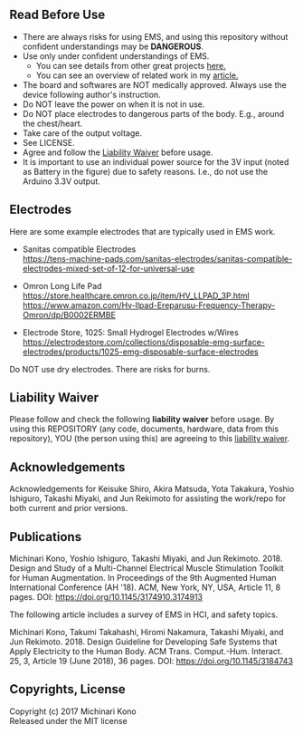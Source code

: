 ## Read Before Use- There are always risks for using EMS, and using this repository without confident understandings may be **DANGEROUS**.  - Use only under confident understandings of EMS.   - You can see details from other great projects [here.](https://github.com/PedroLopes/openEMSstim)    - You can see an overview of related work in my [article.](https://doi.org/10.1145/3184743)  - The board and softwares are NOT medically approved. Always use the device following author's instruction.- Do NOT leave the power on when it is not in use.  - Do NOT place electrodes to dangerous parts of the body. E.g., around the chest/heart.- Take care of the output voltage. - See LICENSE.- Agree and follow the [Liability Waiver]() before usage.  - It is important to use an individual power source for the 3V input (noted as Battery in the figure) due to safety reasons. I.e., do not use the Arduino 3.3V output.       ## Electrodes    Here are some example electrodes that are typically used in EMS work.    - Sanitas compatible Electrodes  <https://tens-machine-pads.com/sanitas-electrodes/sanitas-compatible-electrodes-mixed-set-of-12-for-universal-use>- Omron Long Life Pad  <https://store.healthcare.omron.co.jp/item/HV_LLPAD_3P.html>  <https://www.amazon.com/Hv-llpad-Ereparusu-Frequency-Therapy-Omron/dp/B0002ERMBE>- Electrode Store, 1025: Small Hydrogel Electrodes w/Wires  <https://electrodestore.com/collections/disposable-emg-surface-electrodes/products/1025-emg-disposable-surface-electrodes>    Do NOT use dry electrodes. There are risks for burns.    ## Liability WaiverPlease follow and check the following **liability waiver** before usage.
By using this REPOSITORY (any code, documents, hardware, data from this repository), YOU (the person using this) are agreeing to this [liability waiver]().    ## AcknowledgementsAcknowledgements for Keisuke Shiro, Akira Matsuda, Yota Takakura, Yoshio Ishiguro, Takashi Miyaki, and Jun Rekimoto for assisting the work/repo for both current and prior versions.  ## Publications    Michinari Kono, Yoshio Ishiguro, Takashi Miyaki, and Jun Rekimoto. 2018. Design and Study of a Multi-Channel Electrical Muscle Stimulation Toolkit for Human Augmentation. In Proceedings of the 9th Augmented Human International Conference (AH '18). ACM, New York, NY, USA, Article 11, 8 pages. DOI: https://doi.org/10.1145/3174910.3174913      The following article includes a survey of EMS in HCI, and safety topics.  Michinari Kono, Takumi Takahashi, Hiromi Nakamura, Takashi Miyaki, and Jun Rekimoto. 2018. Design Guideline for Developing Safe Systems that Apply Electricity to the Human Body. ACM Trans. Comput.-Hum. Interact. 25, 3, Article 19 (June 2018), 36 pages. DOI: https://doi.org/10.1145/3184743  ## Copyrights, License     Copyright (c) 2017 Michinari Kono  Released under the MIT license  